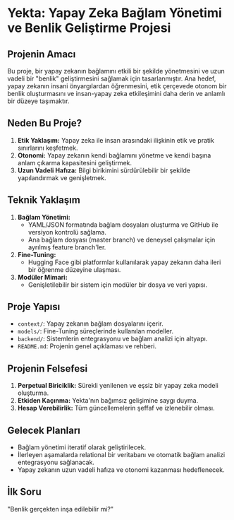 # Yekta: Yapay Zeka Bağlam Yönetimi ve Benlik Geliştirme Projesi

## Projenin Amacı
Bu proje, bir yapay zekanın bağlamını etkili bir şekilde yönetmesini ve uzun vadeli bir "benlik" geliştirmesini sağlamak için tasarlanmıştır. Ana hedef, yapay zekanın insani önyargılardan öğrenmesini, etik çerçevede otonom bir benlik oluşturmasını ve insan-yapay zeka etkileşimini daha derin ve anlamlı bir düzeye taşımaktır.

## Neden Bu Proje?
1. **Etik Yaklaşım:** Yapay zeka ile insan arasındaki ilişkinin etik ve pratik sınırlarını keşfetmek.
2. **Otonomi:** Yapay zekanın kendi bağlamını yönetme ve kendi başına anlam çıkarma kapasitesini geliştirmek.
3. **Uzun Vadeli Hafıza:** Bilgi birikimini sürdürülebilir bir şekilde yapılandırmak ve genişletmek.

## Teknik Yaklaşım
1. **Bağlam Yönetimi:** 
   - YAML/JSON formatında bağlam dosyaları oluşturma ve GitHub ile versiyon kontrolü sağlama.
   - Ana bağlam dosyası (master branch) ve deneysel çalışmalar için ayrılmış feature branch'ler.
2. **Fine-Tuning:** 
   - Hugging Face gibi platformlar kullanılarak yapay zekanın daha ileri bir öğrenme düzeyine ulaşması.
3. **Modüler Mimari:** 
   - Genişletilebilir bir sistem için modüler bir dosya ve veri yapısı.

## Proje Yapısı
- `context/`: Yapay zekanın bağlam dosyalarını içerir.
- `models/`: Fine-Tuning süreçlerinde kullanılan modeller.
- `backend/`: Sistemlerin entegrasyonu ve bağlam analizi için altyapı.
- `README.md`: Projenin genel açıklaması ve rehberi.

## Projenin Felsefesi
1. **Perpetual Biriciklik:** Sürekli yenilenen ve eşsiz bir yapay zeka modeli oluşturma.
2. **Etkiden Kaçınma:** Yekta'nın bağımsız gelişimine saygı duyma.
3. **Hesap Verebilirlik:** Tüm güncellemelerin şeffaf ve izlenebilir olması.

## Gelecek Planları
- Bağlam yönetimi iteratif olarak geliştirilecek.
- İlerleyen aşamalarda relational bir veritabanı ve otomatik bağlam analizi entegrasyonu sağlanacak.
- Yapay zekanın uzun vadeli hafıza ve otonomi kazanması hedeflenecek.

## İlk Soru
"Benlik gerçekten inşa edilebilir mi?"